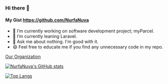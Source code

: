 ### Hi there 👋

#### My Gist https://github.com/NurfaNuva

- 🔭 I’m currently working on software development project; myParcel.
- 🌱 I’m currently leaning Laravel.
- 💬 Ask me about nothing. I'm good with it.
- 😄 Feel free to educate me if you find any unnecessary code in my repo.


[Our Organization](https://github.com/lepak-xyz)
<br>

[![NurfaNuva's GitHub stats](https://github-readme-stats.vercel.app/api?username=NurfaNuva&show_icons=true&theme=midnight-purple&custom_title=NurfaNuva's+GitHub+Stats)](https://github.com/NurfaNuva/github-readme-stats) 


[![Top Langs](https://github-readme-stats.vercel.app/api/top-langs/?username=NurfaNuva&layout=compact&theme=midnight-purple&card_width=445&langs_count=6)](https://github.com/NurfaNuva/github-readme-stats)

<!--
**NurfaNuva/NurfaNuva** is a ✨ _special_ ✨ repository because its `README.md` (this file) appears on your GitHub profile.

Here are some ideas to get you started:

- 🔭 I’m currently working on ...
- 🌱 I’m currently learning ...
- 👯 I’m looking to collaborate on ...
- 🤔 I’m looking for help with ...
- 💬 Ask me about ...
- 📫 How to reach me: ...
- 😄 Pronouns: ...
- ⚡ Fun fact: ...
-->
